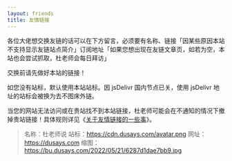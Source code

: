 ```yaml
---
layout: friends
title: 友情链接
---
```


各位大佬想交换友链的话可以在下方留言，必须要有名称、链接「因某些原因本站不支持显示友链站点简介」订阅地址「如果您想出现在友链文章页，如若为空，本站也会尝试抓取，杜老师会每日拜访」

交换前请先做好本站的链接！

如您没有站标，默认使用本站站标。因 jsDelivr 国内节点已关，使用 jsDelivr 地址的站标会被换为去不图床外链。

当您的网站无法访问或在贵站找不到本站链接，杜老师可能会在不通知的情况下撤掉贵站链接！具体规则详见《[关于友情链接的一些事](https://dusays.com/506/)》。

<!-- more -->

> 名称：杜老师说
站标：https://cdn.dusays.com/avatar.png
网址：https://dusays.com
缩图：https://bu.dusays.com/2022/05/21/6287d1dae7bb9.jpg